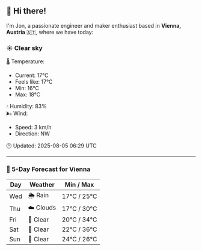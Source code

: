 ## 👋 Hi there!

I'm Jon, a passionate engineer and maker enthusiast based in **Vienna, Austria** 🇦🇹, where we have today:

### ☀️ Clear sky 

🌡️ Temperature: 
* Current: 17°C
* Feels like: 17°C
* Min: 16°C 
* Max: 18°C  

💧 Humidity: 83%  
🌬️ Wind: 
* Speed: 3 km/h 
* Direction: NW  

🕒 Updated: 2025-08-05 06:29 UTC

---

### 📅 5-Day Forecast for Vienna

| Day | Weather | Min / Max |
|-----|---------|------------|
| Wed | 🌦️ Rain | 17°C / 25°C |
| Thu | ☁️ Clouds | 17°C / 30°C |
| Fri | 🌙 Clear | 20°C / 34°C |
| Sat | 🌙 Clear | 22°C / 36°C |
| Sun | 🌙 Clear | 24°C / 26°C |
